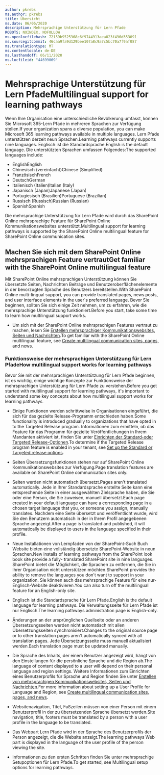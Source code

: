 ```yaml
---
author: pkrebs
ms.author: pkrebs
title: Übersicht
ms.date: 06/06/2020
description: Mehrsprachige Unterstützung für Lern Pfade
ROBOTS: NOINDEX, NOFOLLOW
ms.openlocfilehash: 72159b9525368c6f9744913aea023f496d353091
ms.sourcegitcommit: 46caa9fa9d129bee107a8c9a7c5bc70a7f9af087
ms.translationtype: MT
ms.contentlocale: de-DE
ms.lasthandoff: 06/11/2020
ms.locfileid: "44699069"
---
```

# <a name="multilingual-support-for-learning-pathways"></a><span data-ttu-id="42b13-103">Mehrsprachige Unterstützung für Lern Pfade</span><span class="sxs-lookup"><span data-stu-id="42b13-103">Multilingual support for learning pathways</span></span>

<span data-ttu-id="42b13-104">Wenn Ihre Organisation eine unterschiedliche Bevölkerung umfasst, können Sie Microsoft 365-Lern Pfade in mehreren Sprachen zur Verfügung stellen.</span><span class="sxs-lookup"><span data-stu-id="42b13-104">If your organization spans a diverse population, you can make Microsoft 365 learning pathways available in multiple languages.</span></span> <span data-ttu-id="42b13-105">Lern Pfade unterstützen derzeit neun Sprachen.</span><span class="sxs-lookup"><span data-stu-id="42b13-105">Learning pathways currently supports nine languages.</span></span> <span data-ttu-id="42b13-106">Englisch ist die Standardsprache.</span><span class="sxs-lookup"><span data-stu-id="42b13-106">English is the default language.</span></span> <span data-ttu-id="42b13-107">Die unterstützten Sprachen umfassen Folgendes:</span><span class="sxs-lookup"><span data-stu-id="42b13-107">The supported languages include:</span></span>   

- <span data-ttu-id="42b13-108">English</span><span class="sxs-lookup"><span data-stu-id="42b13-108">English</span></span>    
- <span data-ttu-id="42b13-109">Chinesisch (vereinfacht)</span><span class="sxs-lookup"><span data-stu-id="42b13-109">Chinese (Simplified)</span></span>
- <span data-ttu-id="42b13-110">Französisch</span><span class="sxs-lookup"><span data-stu-id="42b13-110">French</span></span>
- <span data-ttu-id="42b13-111">Deutsch</span><span class="sxs-lookup"><span data-stu-id="42b13-111">German</span></span>
- <span data-ttu-id="42b13-112">Italienisch (Italien)</span><span class="sxs-lookup"><span data-stu-id="42b13-112">Italian (Italy)</span></span>
- <span data-ttu-id="42b13-113">Japanisch (Japan)</span><span class="sxs-lookup"><span data-stu-id="42b13-113">Japanese (Japan)</span></span>
- <span data-ttu-id="42b13-114">Portugiesisch (Brasilien)</span><span class="sxs-lookup"><span data-stu-id="42b13-114">Portuguese (Brazilian)</span></span>
- <span data-ttu-id="42b13-115">Russisch (Russisch)</span><span class="sxs-lookup"><span data-stu-id="42b13-115">Russian (Russian)</span></span>
- <span data-ttu-id="42b13-116">Spanish</span><span class="sxs-lookup"><span data-stu-id="42b13-116">Spanish</span></span>

<span data-ttu-id="42b13-117">Die mehrsprachige Unterstützung für Lern Pfade wird durch das SharePoint Online mehrsprachige Feature für SharePoint Online Kommunikationswebsites unterstützt.</span><span class="sxs-lookup"><span data-stu-id="42b13-117">Multilingual support for learning pathways is supported by the SharePoint Online multilingual feature for SharePoint Online communication sites.</span></span> 

## <a name="get-familiar-with-the-sharepoint-online-multilingual-feature"></a><span data-ttu-id="42b13-118">Machen Sie sich mit dem SharePoint Online mehrsprachigen Feature vertraut</span><span class="sxs-lookup"><span data-stu-id="42b13-118">Get familiar with the SharePoint Online multilingual feature</span></span>
<span data-ttu-id="42b13-119">Mit SharePoint Online mehrsprachigen Unterstützung können Sie übersetzte Seiten, Nachrichten Beiträge und Benutzeroberflächenelemente in der bevorzugten Sprache des Benutzers bereitstellen.</span><span class="sxs-lookup"><span data-stu-id="42b13-119">With SharePoint Online multi-lingual support, you can provide translated pages, news posts, and user interface elements in the user's preferred language.</span></span> <span data-ttu-id="42b13-120">Bevor Sie beginnen, sollten Sie sich einige Zeit nehmen, um zu erfahren, wie die mehrsprachige Unterstützung funktioniert.</span><span class="sxs-lookup"><span data-stu-id="42b13-120">Before you start, take some time to learn how multilingual support works.</span></span> 
- <span data-ttu-id="42b13-121">Um sich mit der SharePoint Online mehrsprachigen Features vertraut zu machen, lesen Sie [Erstellen mehrsprachiger Kommunikationswebsites, Seiten und Nachrichten](https://support.office.com/en-us/article/2bb7d610-5453-41c6-a0e8-6f40b3ed750c).</span><span class="sxs-lookup"><span data-stu-id="42b13-121">To get familiar with the SharePoint Online multilingual feature, see [Create multilingual communication sites, pages, and news](https://support.office.com/en-us/article/2bb7d610-5453-41c6-a0e8-6f40b3ed750c).</span></span> 

### <a name="how-multilingual-support-works-for-learning-pathways"></a><span data-ttu-id="42b13-122">Funktionsweise der mehrsprachigen Unterstützung für Lern Pfade</span><span class="sxs-lookup"><span data-stu-id="42b13-122">How multilingual support works for learning pathways</span></span>
<span data-ttu-id="42b13-123">Bevor Sie mit der mehrsprachigen Unterstützung für Lern Pfade beginnen, ist es wichtig, einige wichtige Konzepte zur Funktionsweise der mehrsprachigen Unterstützung für Lern Pfade zu verstehen.</span><span class="sxs-lookup"><span data-stu-id="42b13-123">Before you get started with multilingual support for learning pathways, it's important to understand some key concepts about how multilingual support works for learning pathways.</span></span> 

- <span data-ttu-id="42b13-124">Einige Funktionen werden schrittweise in Organisationen eingeführt, die sich für das gezielte Release-Programm entschieden haben.</span><span class="sxs-lookup"><span data-stu-id="42b13-124">Some functionality is introduced gradually to organizations that have opted in to the Targeted Release program.</span></span> <span data-ttu-id="42b13-125">Informationen zum ermitteln, ob das Feature für das Programm für gezielte Veröffentlichungen in Ihrem Mandanten aktiviert ist, finden Sie unter [Einrichten der Standard-oder Targeted Release-Optionen](https://support.office.com/en-us/article/3b3adfa4-1777-4ff0-b606-fb8732101f47).</span><span class="sxs-lookup"><span data-stu-id="42b13-125">To determine if the Targeted Release program feature is enabled in your tenant, see [Set up the Standard or Targeted release options](https://support.office.com/en-us/article/3b3adfa4-1777-4ff0-b606-fb8732101f47).</span></span> 
- <span data-ttu-id="42b13-126">Seiten Übersetzungsfunktionen stehen nur auf SharePoint Online Kommunikationswebsites zur Verfügung.</span><span class="sxs-lookup"><span data-stu-id="42b13-126">Page translation features are available on SharePoint Online communication sites only.</span></span>
- <span data-ttu-id="42b13-127">Seiten werden nicht automatisch übersetzt.</span><span class="sxs-lookup"><span data-stu-id="42b13-127">Pages aren't translated automatically.</span></span> <span data-ttu-id="42b13-128">Jede in Ihrer Standardsprache erstellte Seite kann eine entsprechende Seite in einer ausgewählten Zielsprache haben, die Sie oder eine Person, die Sie zuweisen, manuell übersetzt.</span><span class="sxs-lookup"><span data-stu-id="42b13-128">Each page created in your default language can have a corresponding page in a chosen target language that you, or someone you assign, manually translates.</span></span> <span data-ttu-id="42b13-129">Nachdem eine Seite übersetzt und veröffentlicht wurde, wird Sie den Benutzern automatisch in der in Ihrem Profil angegebenen Sprache angezeigt.</span><span class="sxs-lookup"><span data-stu-id="42b13-129">After a page is translated and published, it will automatically be displayed to users in the language specified in their profile.</span></span>
- <span data-ttu-id="42b13-130">Neue Installationen von Lernpfaden von der SharePoint-Such Buch Website bieten eine vollständig übersetzte SharePoint-Website in neun Sprachen.</span><span class="sxs-lookup"><span data-stu-id="42b13-130">New installs of learning pathways from the SharePoint look book site provide a fully- translated SharePoint site in nine languages.</span></span> <span data-ttu-id="42b13-131">SharePoint bietet die Möglichkeit, die Sprachen zu entfernen, die Sie in Ihrer Organisation nicht unterstützen möchten.</span><span class="sxs-lookup"><span data-stu-id="42b13-131">SharePoint provides the ability to remove the languages you don't want to support in your organization.</span></span> <span data-ttu-id="42b13-132">Sie können auch das mehrsprachige Feature für eine nur-Englisch-Website deaktivieren.</span><span class="sxs-lookup"><span data-stu-id="42b13-132">You can also turn off the multilingual feature for an English-only site.</span></span> 
- <span data-ttu-id="42b13-133">Englisch ist die Standardsprache für Lern Pfade.</span><span class="sxs-lookup"><span data-stu-id="42b13-133">English is the default language for learning pathways.</span></span> <span data-ttu-id="42b13-134">Die Verwaltungsseite für Lern Pfade ist nur Englisch.</span><span class="sxs-lookup"><span data-stu-id="42b13-134">The learning pathways administration page is English-only.</span></span> 
- <span data-ttu-id="42b13-135">Änderungen an der ursprünglichen Quellseite oder an anderen Übersetzungsseiten werden nicht automatisch mit allen Übersetzungsseiten synchronisiert.</span><span class="sxs-lookup"><span data-stu-id="42b13-135">Changes to the original source page or to other translation pages aren't automatically synced with all translation pages.</span></span> <span data-ttu-id="42b13-136">Jede Übersetzungsseite muss manuell aktualisiert werden.</span><span class="sxs-lookup"><span data-stu-id="42b13-136">Each translation page must be updated manually.</span></span>
- <span data-ttu-id="42b13-137">Die Sprache des Inhalts, der einem Benutzer angezeigt wird, hängt von den Einstellungen für die persönliche Sprache und die Region ab.</span><span class="sxs-lookup"><span data-stu-id="42b13-137">The language of content displayed to a user will depend on their personal language and region settings.</span></span> <span data-ttu-id="42b13-138">Weitere Informationen zum Einrichten eines Benutzerprofils für Sprache und Region finden Sie unter [Erstellen von mehrsprachigen Kommunikationswebsites, Seiten und Nachrichten](https://support.office.com/en-us/article/2bb7d610-5453-41c6-a0e8-6f40b3ed750c).</span><span class="sxs-lookup"><span data-stu-id="42b13-138">For more information about setting up a User Profile for Language and Region, see [Create multilingual communication sites, pages, and news](https://support.office.com/en-us/article/2bb7d610-5453-41c6-a0e8-6f40b3ed750c).</span></span> 
- <span data-ttu-id="42b13-139">Websitenavigation, Titel, Fußzeilen müssen von einer Person mit einem Benutzerprofil in der zu übersetzenden Sprache übersetzt werden.</span><span class="sxs-lookup"><span data-stu-id="42b13-139">Site navigation, title, footers must be translated by a person with a user profile in the language to be translated.</span></span>
- <span data-ttu-id="42b13-140">Das Webpart Lern Pfade wird in der Sprache des Benutzerprofils der Person angezeigt, die die Website anzeigt.</span><span class="sxs-lookup"><span data-stu-id="42b13-140">The learning pathways Web part is displayed in the language of the user profile of the person viewing the site.</span></span> 

- <span data-ttu-id="42b13-141">Informationen zu den ersten Schritten finden Sie unter mehrsprachige Setupoptionen für Lern Pfade.</span><span class="sxs-lookup"><span data-stu-id="42b13-141">To get started, see Multilingual setup options for learning pathways.</span></span> 